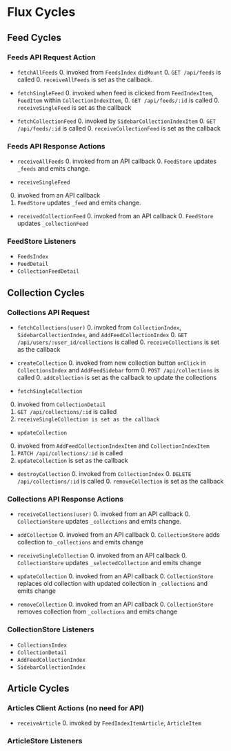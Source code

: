 # Flux Cycles

## Feed Cycles

### Feeds API Request Action

* `fetchAllFeeds`
  0. invoked from `FeedsIndex`
  `didMount`
  0. `GET /api/feeds` is called
  0. `receiveAllFeeds` is set as the callback.

* `fetchSingleFeed`
  0. invoked when feed is clicked from `FeedIndexItem`, `FeedItem` within `CollectionIndexItem`,
  0. `GET /api/feeds/:id` is called
  0. `receiveSingleFeed` is set as the callback

* `fetchCollectionFeed`
  0. invoked by `SidebarCollectionIndexItem`
  0. `GET /api/feeds/:id` is called
  0. `receiveCollectionFeed` is set as the callback
### Feeds API Response Actions

* `receiveAllFeeds`
  0. invoked from an API callback
  0. `FeedStore` updates `_feeds` and emits change.

* `receiveSingleFeed`
 0. invoked from an API callback
 0. `FeedStore` updates `_feed` and emits change.

* `receivedCollectionFeed`
  0. invoked from an API callback
  0. `FeedStore` updates `_collectionFeed`

### FeedStore Listeners

* `FeedsIndex`
* `FeedDetail`
* `CollectionFeedDetail`

## Collection Cycles

### Collections API Request

* `fetchCollections(user)`
  0. invoked from `CollectionIndex`, `SidebarCollectionIndex`, and `AddFeedCollectionIndex`
  0. `GET /api/users/:user_id/collections` is called
  0. `receiveCollections` is set as the callback

* `createCollection`
  0. invoked from new collection button `onClick` in `CollectionsIndex` and `AddFeedSidebar` form
  0. `POST /api/collections` is called
  0. `addCollection` is set as the callback to update the collections

* `fetchSingleCollection`
 0. invoked from `CollectionDetail`
 0. `GET /api/collections/:id` is called
 0. `receiveSingleCollection is set as the callback`

* `updateCollection`
 0. invoked from `AddFeedCollectionIndexItem` and `CollectionIndexItem`
 0. `PATCH /api/collections/:id` is called
 0. `updateCollection` is set as the callback  

* `destroyCollection`
  0. invoked from `CollectionIndex`
  0. `DELETE /api/collections/:id` is called
  0. `removeCollection` is set as the callback

### Collections API Response Actions

* `receiveCollections(user)`
  0. invoked from an API callback
  0. `CollectionStore` updates `_collections` and emits change.

* `addCollection`
  0. invoked from an API callback
  0. `CollectionStore` adds collection to `_collections` and emits change

* `receiveSingleCollection`
  0. invoked from an API callback
  0. `CollectionStore` updates `_selectedCollection` and emits change

* `updateCollection`
  0. invoked from an API callback
  0. `CollectionStore` replaces old collection with updated collection in `_collections` and emits change

* `removeCollection`
  0. invoked from an API callback
  0. `CollectionStore` removes collection from `_collections` and emits change

### CollectionStore Listeners

* `CollectionsIndex`
* `CollectionDetail`
* `AddFeedCollectionIndex`
* `SidebarCollectionIndex`

## Article Cycles

### Articles Client Actions (no need for API)

* `receiveArticle`
  0. invoked by `FeedIndexItemArticle`, `ArticleItem`

### ArticleStore Listeners
